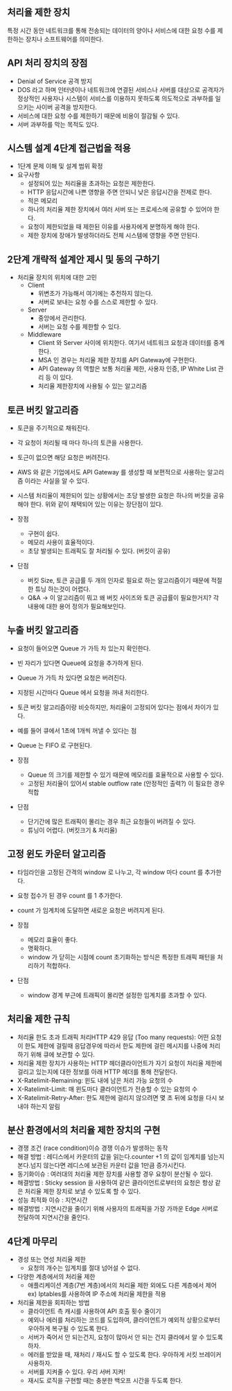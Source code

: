 ## 처리율 제한 장치
특정 시간 동안 네트워크를 통해 전송되는 데이터의 양이나 서비스에 대한 요청 수를 제한하는 장치나 소프트웨어를 의미한다.

## API 처리 장치의 장점
- Denial of Service 공격 방지
- DOS 라고 하며 인터넷이나 네트워크에 연결된 서비스나 서버를 대상으로 공격자가 정상적인 사용자나 시스템이 서비스를 이용하지 못하도록 의도적으로 과부하를 일으키는 사이버 공격을 방지한다. 
- 서비스에 대한 요청 수를 제한하기 때문에 비용이 절감될 수 있다.
- 서버 과부하를 막는 목적도 있다.
## 시스템 설계 4단계 접근법을 적용
- 1단계 문제 이해 및 설계 범위 확정 
- 요구사항 
    - 설정되어 있는 처리율을 초과하는 요청은 제한한다. 
    - HTTP 응답시간에 나쁜 영향을 주면 안되니 낮은 응답시간을 전제로 한다.
    - 적은 메모리
    - 하나의 처리율 제한 장치에서 여러 서버 또는 프로세스에 공유할 수 있어야 한다.  
    - 요청이 제한되었을 때 제한된 이유를 사용자에게 분명하게 해야 한다. 
    - 제한 장치에 장애가 발생하더라도 전체 시스템에 영향을 주면 안된다. 
## 2단계 개략적 설계안 제시 및 동의 구하기
 - 처리율 장치의 위치에 대한 고민
    - Client
        - 위변조가 가능해서 여기에는 추천하지 않는다. 
        - 서버로 보내는 요청 수를 스스로 제한할 수 있다. 
    - Server
        - 중앙에서 관리한다.
        - 서버는 요청 수를 제한할 수 있다.
    - Middleware
        - Client 와 Server 사이에 위치한다. 여기서 네트워크 요청과 데이터를 중계한다. 
        - MSA 인 경우는 처리율 제한 장치를 API Gateway에 구현한다. 
        - API Gateway 의 역할은 보통 처리율 제한, 사용자 인증, IP White List 관리 등 이 있다.
        - 처리율 제한장치에 사용될 수 있는 알고리즘

## 토큰 버킷 알고리즘 
- 토큰을 주기적으로 채워진다.
- 각 요청이 처리될 때 마다 하나의 토큰을 사용한다. 
- 토근이 없으면 해당 요청은 버려진다. 
- AWS 와 같은 기업에서도 API Gateway 를 생성할 때 보편적으로 사용하는 알고리즘 이라는 사실을 알 수 있다. 

- 시스템 처리율이 제한되어 있는 상황에서는 초당 발생한 요청은 하나의 버킷을 공유해야 한다. 
위와 같이 채택되어 있는 이유는 장단점이 있다.

- 장점 
    - 구현이 쉽다. 
    - 메모리 사용이 효율적이다.
    - 초당 발생되는 트래픽도 잘 처리될 수 있다. (버킷이 공유)
- 단점
    - 버킷 Size, 토큰 공급률 두 개의 인자로 필요로 하는 알고리즘이기 때문에 적절한 튜닝 하는것이 어렵다.
    - Q&A -> 이 알고리즘이 뭐고 왜 버킷 사이즈와 토큰 공급률이 필요한거지? 각 내용에 대한 용어 정의가 필요해보인다. 
 
 ## 누출 버킷 알고리즘
- 요청이 들어오면 Queue 가 가득 차 있는지 확인한다. 
- 빈 자리가 있다면 Queue에 요청을 추가하게 된다. 
- Queue 가 가득 차 있다면 요청은 버려진다. 
- 지정된 시간마다 Queue 에서 요청을 꺼내 처리한다. 
- 토큰 버킷 알고리즘이랑 비슷하지만, 처리율이 고정되어 있다는 점에서 차이가 있다. 
- 예를 들어 큐에서 1초에 1개씩 꺼낼 수 있다는 점
- Queue 는 FIFO 로 구현된다. 

- 장점
    - Queue 의 크기를 제한할 수 있기 때문에 메모리를 효율적으로 사용할 수 있다. 
    - 고정된 처리율이 있어서 stable outflow rate (안정적인 출력?) 이 필요한 경우 적합 
- 단점
    - 단기간에 많은 트래픽이 몰리는 경우 최근 요청들이 버려질 수 있다. 
    - 튜닝이 어렵다. (버킷크기 & 처리율)

## 고정 윈도 카운터 알고리즘
- 타임라인을 고정된 간격의 window 로 나누고, 각 window 마다 count 를 추가한다. 
- 요청 접수가 된 경우 count 를 1 추가한다. 
- count 가 임계치에 도달하면 새로운 요청은 버려지게 된다. 

- 장점
    - 메모리 효율이 좋다.
    - 명확하다.
    - window 가 닫히는 시점에 count 초기화하는 방식은 특정한 트래픽 패턴을 처리하기 적합하다. 
- 단점
    - window 경계 부근에 트래픽이 몰리면 설정한 임계치를 초과할 수 있다. 
 
## 처리율 제한 규칙
- 처리율 한도 초과 트래픽 처리HTTP 429 응답 (Too many requests): 어떤 요청이 한도 제한에 걸릴때 응답경우에 따라서 한도 제한에 걸린 메시지를 나중에 처리하기 위해 큐에 보관할 수 있다.
- 처리율 제한 장치가 사용하는 HTTP 헤더클라이언트가 자기 요청이 처리율 제한에 걸리고 있는지에 대한 정보를 아래 HTTP 헤더를 통해 전달한다.
- X-Ratelimit-Remaining: 윈도 내에 남은 처리 가능 요청의 수
- X-Ratelimit-Limit: 매 윈도마다 클라이언트가 전송할 수 있는 요청의 수
- X-Ratelimit-Retry-After: 한도 제한에 걸리지 않으려면 몇 초 뒤에 요청을 다시 보내야 하는지 알림

## 분산 환경에서의 처리율 제한 장치의 구현
- 경쟁 조건 (race condition)이슈 경쟁 이슈가 발생하는 동작
- 해결 방법 : 레디스에서 카운터의 값을 읽는다.counter +1 의 값이 임계치를 넘는지 본다.넘지 않는다면 레디스에 보관된 카운터 값을 1만큼 증가시킨다.
- 동기화이슈 : 여러대의 처리율 제한 장치를 사용할 경우 요창이 분산될 수 있다.
- 해결방법 : Sticky session 을 사용하여 같은 클라이언트로부터의 요청은 항상 같은 처리율 제한 장치로 보낼 수 있도록 할 수 있다.
- 성능 최적화 이슈 : 지연시간
- 해결방법 : 지연시간을 줄이기 위해 사용자의 트래픽을 가장 가까운 Edge 서버로 전달하여 지연시간을 줄인다.

## 4단계 마무리
- 경성 또는 연성 처리율 제한
    - 요청의 개수는 임계치를 절대 넘어설 수 없다.
- 다양한 계층에서의 처리율 제한
    - 애플리케이션 계층(7번 계층)에서의 처리율 제한 외에도 다른 계층에서 제어ex) Iptables를 사용하여 IP 주소에 처리율 제한을 적용
- 처리율 제한을 회피하는 방법
    - 클라이언트 측 캐시를 사용하여 API 호출 횟수 줄이기
    - 예외나 에러를 처리하는 코드를 도입하여, 클라이언트가 예외적 상황으로부터 우아하게 복구될 수 있도록 한다.
    - 서버가 죽어서 안 되는건지, 요청이 많아서 안 되는 건지 클라에서 알 수 있도록 하자.
    - 에러를 받았을 때, 재처리 / 재시도 할 수 있도록 한다. 우아하게 서킷 브레이커 사용하자.
    - 서버를 지켜줄 수 있다. 우리 서버 지켜!
    - 재시도 로직을 구현할 때는 충분한 백오프 시간을 두도록 한다.